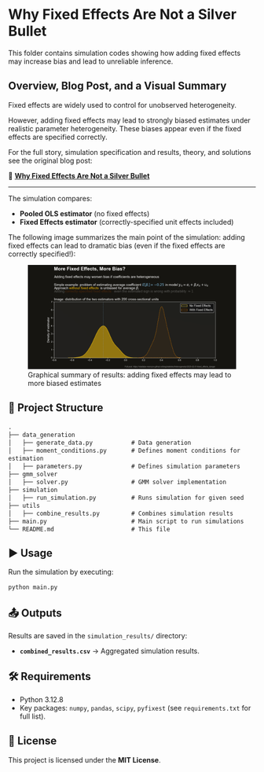 # Why Fixed Effects Are Not a Silver Bullet

This folder contains simulation codes showing how adding fixed effects may increase bias and lead to unreliable inference. 

## Overview, Blog Post, and a Visual Summary

Fixed effects are widely used to control for unobserved heterogeneity. 

However, adding fixed effects may lead to strongly biased estimates under realistic parameter heterogeneity. These biases appear even if the fixed effects are specified correctly.  

For the full story, simulation specification and results, theory, and solutions see the original blog post:

📖 [**Why Fixed Effects Are Not a Silver Bullet**](https://vladislav-morozov.github.io/blog/statistics/heterogeneity/2025-02-01-fixed_effects_danger/)

---
 
The simulation compares:
- **Pooled OLS estimator** (no fixed effects)
- **Fixed Effects estimator** (correctly-specified unit effects included)
 
The following image summarizes the main point of the simulation: adding fixed effects can lead to dramatic bias (even if the fixed effects are correctly specified!):
<figure>
  <img src="img/blog_fe_bias_kde_simplified.gif" alt="How adding fixed effects may lead to bias">
  <figcaption>Graphical summary of results: adding fixed effects may lead to more biased estimates</figcaption>
</figure> 
  

## 📂 Project Structure
```
.
├── data_generation
│   ├── generate_data.py           # Data generation
│   ├── moment_conditions.py       # Defines moment conditions for estimation
│   ├── parameters.py              # Defines simulation parameters
├── gmm_solver
│   ├── solver.py                  # GMM solver implementation
├── simulation
│   ├── run_simulation.py          # Runs simulation for given seed
├── utils
│   ├── combine_results.py         # Combines simulation results
├── main.py                        # Main script to run simulations
└── README.md                      # This file
```

## ▶️ Usage

Run the simulation by executing:
```bash
python main.py
```


## 📤 Outputs
Results are saved in the `simulation_results/` directory:
- **`combined_results.csv`** → Aggregated simulation results.

 

## 🛠️ Requirements
- Python 3.12.8
- Key packages: `numpy`, `pandas`, `scipy`, `pyfixest` (see `requirements.txt` for full list).

 
 

## 📜 License
This project is licensed under the **MIT License**.
 
